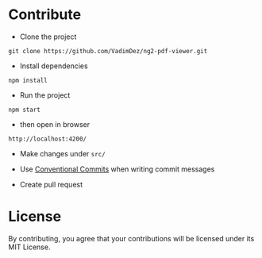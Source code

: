 # Contribute

* Clone the project
```
git clone https://github.com/VadimDez/ng2-pdf-viewer.git
```

* Install dependencies
```
npm install
```

* Run the project
```
npm start
```

* then open in browser
```
http://localhost:4200/
```

* Make changes under `src/`

* Use [Conventional Commits](https://www.conventionalcommits.org/en/v1.0.0/) when writing commit messages

* Create pull request

# License

By contributing, you agree that your contributions will be licensed under its MIT License.
